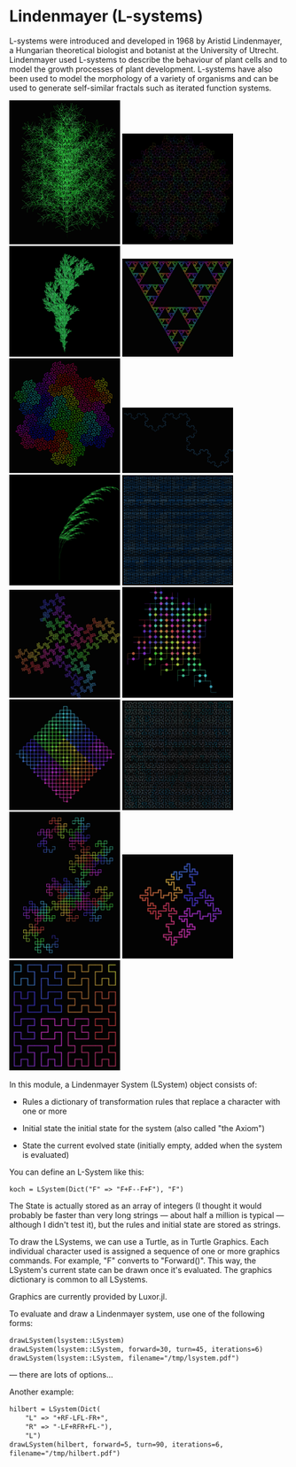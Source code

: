 # Lindenmayer (L-systems)

L-systems were introduced and developed in 1968 by Aristid Lindenmayer, a
Hungarian theoretical biologist and botanist at the University of Utrecht.
Lindenmayer used L-systems to describe the behaviour of plant cells and to model
the growth processes of plant development. L-systems have also been used to
model the morphology of a variety of organisms and can be used to generate
self-similar fractals such as iterated function systems.

<img src="examples/branch.png" alt="branch" title="L-System" width="200" />
<img src="examples/penrose.png" alt="penrose" title="L-System" width="200" />
<img src="examples/plant.png" alt="plant" title="L-System" width="200" />
<img src="examples/sierpinski-triangle.png" alt="sierpinski" title="L-System" width="200" />
<img src="examples/peano-gosper.png" alt="peano-gosper" title="L-System" width="200" />
<img src="examples/koch.png" alt="koch" title="L-System" width="200" />
<img src="examples/plant1.png" alt="plant1" title="L-System" width="200" />
<img src="examples/hilbert_curve2.png" alt="hilbert_curve2" title="L-System" width="200" />
<img src="examples/32segments.png" alt="32segments" title="L-System" width="200" />
<img src="examples/simple.png" alt="simple" title="L-System" width="200" />
<img src="examples/peano.png" alt="peano" title="L-System" width="200" />
<img src="examples/hilbert.png" alt="hilbert" title="L-System" width="200" />
<img src="examples/dragon_curve.png" alt="dragon_curve" title="L-System" width="200" />
<img src="examples/quadratic_koch.png" alt="quadratic_koch" title="L-System" width="200" />
<img src="examples/hilbert_curve.png" alt="hilbert_curve" title="L-System" width="200" />

In this module, a Lindenmayer System (LSystem) object consists of:

- Rules
    a dictionary of transformation rules that
    replace a character with one or more

- Initial state
    the initial state for the system (also called "the Axiom")

- State
    the current evolved state (initially empty, added when the system is evaluated)

You  can define an L-System like this:

    koch = LSystem(Dict("F" => "F+F--F+F"), "F")

The State is actually stored as an array of integers (I thought it would
probably be faster than very long strings — about half a million is typical —
although I didn't test it), but the rules and initial state are stored as
strings.

To draw the LSystems, we can use a Turtle, as in Turtle Graphics. Each individual
character used is assigned a sequence of one or more graphics commands. For
example, "F" converts to "Forward()". This way, the LSystem's current state can
be drawn once it's evaluated. The graphics dictionary is common to all LSystems.

Graphics are currently provided by Luxor.jl.

To evaluate and draw a Lindenmayer system, use one of the following forms:

    drawLSystem(lsystem::LSystem)
    drawLSystem(lsystem::LSystem, forward=30, turn=45, iterations=6)
    drawLSystem(lsystem::LSystem, filename="/tmp/lsystem.pdf")

— there are lots of options...

Another example:

    hilbert = LSystem(Dict(
        "L" => "+RF-LFL-FR+",
        "R" => "-LF+RFR+FL-"),
        "L")
    drawLSystem(hilbert, forward=5, turn=90, iterations=6, filename="/tmp/hilbert.pdf")
